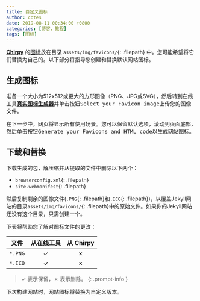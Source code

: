 ```yaml
---
title: 自定义图标
author: cotes
date: 2019-08-11 00:34:00 +0800
categories: [博客，教程]
tags: [图标]
---
```


[**Chirpy**](https://github.com/cotes2020/jekyll-theme-chirpy/) 的[图标](https://www.favicon-generator.org/about/)放在目录 `assets/img/favicons/`{: .filepath} 中。您可能希望将它们替换为自己的。以下部分将指导您创建和替换默认网站图标。

## 生成图标

准备一个大小为512x512或更大的方形图像（PNG、JPG或SVG），然后转到在线工具[**真实图标生成器**](https://realfavicongenerator.net/)并单击按钮<kbd>Select your Favicon image</kbd>上传您的图像文件。

在下一步中，网页将显示所有使用场景。您可以保留默认选项，滚动到页面底部，然后单击按钮<kbd>Generate your Favicons and HTML code</kbd>以生成网站图标。

## 下载和替换

下载生成的包，解压缩并从提取的文件中删除以下两个：

- `browserconfig.xml`{: .filepath}
- `site.webmanifest`{: .filepath}

然后复制剩余的图像文件(`.PNG`{: .filepath}和`.ICO`{: .filepath})，以覆盖Jekyll网站的目录`assets/img/favicons/`{: .filepath}中的原始文件。如果你的Jekyll网站还没有这个目录，只需创建一个。

下表将帮助您了解对图标文件的更改：

| 文件                | 从在线工具                          | 从 Chirpy |
|---------------------|:---------------------------------:|:-----------:|
| `*.PNG`             | ✓                                 | ✗           |
| `*.ICO`             | ✓                                 | ✗           |

>  ✓ 表示保留，✗ 表示删除。
{: .prompt-info }

下次构建网站时，网站图标将替换为自定义版本。
